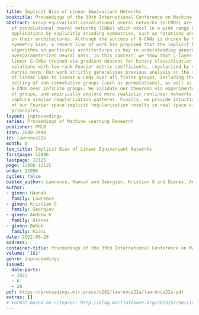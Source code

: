 ```yaml
---
title: Implicit Bias of Linear Equivariant Networks
booktitle: Proceedings of the 39th International Conference on Machine Learning
abstract: Group equivariant convolutional neural networks (G-CNNs) are generalizations
  of convolutional neural networks (CNNs) which excel in a wide range of technical
  applications by explicitly encoding symmetries, such as rotations and permutations,
  in their architectures. Although the success of G-CNNs is driven by their explicit
  symmetry bias, a recent line of work has proposed that the implicit bias of training
  algorithms on particular architectures is key to understanding generalization for
  overparameterized neural nets. In this context, we show that L-layer full-width
  linear G-CNNs trained via gradient descent for binary classification converge to
  solutions with low-rank Fourier matrix coefficients, regularized by the 2/L-Schatten
  matrix norm. Our work strictly generalizes previous analysis on the implicit bias
  of linear CNNs to linear G-CNNs over all finite groups, including the challenging
  setting of non-commutative groups (such as permutations), as well as band-limited
  G-CNNs over infinite groups. We validate our theorems via experiments on a variety
  of groups, and empirically explore more realistic nonlinear networks, which locally
  capture similar regularization patterns. Finally, we provide intuitive interpretations
  of our Fourier space implicit regularization results in real space via uncertainty
  principles.
layout: inproceedings
series: Proceedings of Machine Learning Research
publisher: PMLR
issn: 2640-3498
id: lawrence22a
month: 0
tex_title: Implicit Bias of Linear Equivariant Networks
firstpage: 12096
lastpage: 12125
page: 12096-12125
order: 12096
cycles: false
bibtex_author: Lawrence, Hannah and Georgiev, Kristian G and Dienes, Andrew K and Kiani, Bobak
author:
- given: Hannah
  family: Lawrence
- given: Kristian G
  family: Georgiev
- given: Andrew K
  family: Dienes
- given: Bobak
  family: Kiani
date: 2022-06-28
address:
container-title: Proceedings of the 39th International Conference on Machine Learning
volume: '162'
genre: inproceedings
issued:
  date-parts:
  - 2022
  - 6
  - 28
pdf: https://proceedings.mlr.press/v162/lawrence22a/lawrence22a.pdf
extras: []
# Format based on citeproc: http://blog.martinfenner.org/2013/07/30/citeproc-yaml-for-bibliographies/
---
```

